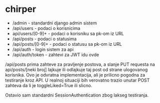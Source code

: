# chirper

+ /admin - standardni django admin sistem
+ /api/users - podaci o korisnicima
+ api/users/[0-9]+ - podaci o korisniku sa pk-om iz URL
+ /api/posts - podaci o statusima
+ /api/posts/[0-9]+ - podaci o statusu sa pk-om iz URL
+ /api/auth - login sistem za api
+ /api/auth/token - zahtevi za JWT idu ovde


/api/posts prima zahteve za pravljenje postova, a slanje PUT requesta na api/posts/[neki broj] lajkuje ili odlajkuje taj post
od strane ulogovanog korisnika. Ovo je odvratna implementacija, ali je prilicno pogodna za testiranje kroz API. U realnoj
situaciji bih verovatno trazio unutar POST zahteva da li je toggleLiked=True ili slicno.

Ostavio sam standardni SessionAuthentication zbog lakseg testiranja.
